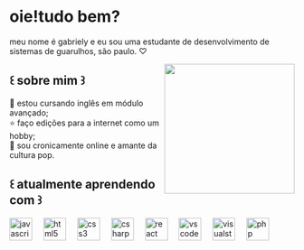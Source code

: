 <h1 align="left">oie!tudo bem?</h1>
<p align="left">meu nome é gabriely e eu sou uma estudante de desenvolvimento de sistemas de guarulhos, são paulo. ♡</p>
<img align="right" height="230" src="https://media.tenor.com/uuqTsCYHpEkAAAAi/snoopy-esnupi.gif"  />
<h2 align="left">꒰ sobre mim ꒱</h2>
<p align="left">🫧 estou cursando inglês em módulo avançado;<br>⭐ faço edições para a internet como um hobby;<br>🍭 sou cronicamente online e amante da cultura pop.</p>
<h2 align="left">꒰ atualmente aprendendo com ꒱</h2>
<div align="left">
  <img src="https://cdn.jsdelivr.net/gh/devicons/devicon/icons/javascript/javascript-original.svg" height="40" alt="javascript logo"  />
  <img width="12" />
  <img src="https://cdn.jsdelivr.net/gh/devicons/devicon/icons/html5/html5-original.svg" height="40" alt="html5 logo"  />
  <img width="12" />
  <img src="https://cdn.jsdelivr.net/gh/devicons/devicon/icons/css3/css3-original.svg" height="40" alt="css3 logo"  />
  <img width="12" />
  <img src="https://cdn.jsdelivr.net/gh/devicons/devicon/icons/csharp/csharp-original.svg" height="40" alt="csharp logo"  />
  <img width="12" />
  <img src="https://cdn.jsdelivr.net/gh/devicons/devicon/icons/react/react-original.svg" height="40" alt="react logo"  />
  <img width="12" />
  <img src="https://cdn.jsdelivr.net/gh/devicons/devicon/icons/vscode/vscode-original.svg" height="40" alt="vscode logo"  />
  <img width="12" />
  <img src="https://cdn.jsdelivr.net/gh/devicons/devicon/icons/visualstudio/visualstudio-plain.svg" height="40" alt="visualstudio logo"  />
  <img width="12" />
  <img src="https://cdn.jsdelivr.net/gh/devicons/devicon/icons/php/php-original.svg" height="40" alt="php logo"  />
</div>
